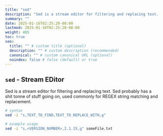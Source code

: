 ```yaml
---
title: "sed"
description: "Sed is a stream editor for filtering and replacing text. "
summary: ""
date: 2025-01-16T02:25:20-08:00
lastmod: 2025-01-16T02:25:20-08:00
weight: 465
toc: true
seo:
  title: "" # custom title (optional)
  description: "" # custom description (recommended)
  canonical: "" # custom canonical URL (optional)
  noindex: false # false (default) or true
---
```


## `sed` - Stream EDitor

Sed is a stream editor for filtering and replacing text. Sed probably has a shit tonne of stuff going on, used commonly for REGEX string matching and replacement.

```bash
# syntax
sed -i "s,TEXT_TO_FIND,TEXT_TO_REPLACE_WITH,g"

# example usage
sed -i "s,<VERSION_NUMBER>,2.1.15,g" someFile.txt
```
